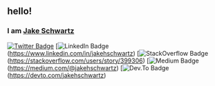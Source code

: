 ## hello!</h2>
### I am [**Jake Schwartz**](https://jakehschwartz.com/)

[![Twitter Badge](https://img.shields.io/badge/twitter-%231DA1F2.svg?&style=for-the-badge&logo=twitter&logoColor=white)](https://twitter.com/jakehschwartz)
[![LinkedIn Badge](https://img.shields.io/badge/linkedin-blue.svg?&style=for-the-badge&logo=linkedin&logoColor=white)(https://www.linkedin.com/in/jakehschwartz)
[![StackOverflow Badge](https://img.shields.io/badge/Stack_Overflow-FE7A16?style=for-the-badge&logo=stack-overflow&logoColor=white)(https://stackoverflow.com/users/story/399306)
[![Medium Badge](https://img.shields.io/badge/Medium-12100E?style=for-the-badge&logo=medium&logoColor=white)(https://medium.com/@jakehschwartz)
[![Dev.To Badge](https://img.shields.io/badge/dev.to-0A0A0A?style=for-the-badge&logo=dev.to&logoColor=white)(https://devto.com/jakehschwartz)
